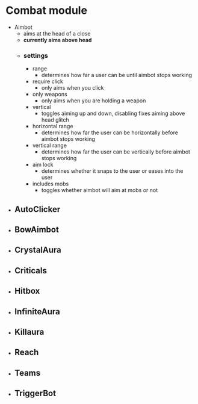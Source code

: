 # Combat module

* Aimbot
  - aims at the head of a close
  - **currently aims above head**
  - ### settings
    - range
      - determines how far a user can be until aimbot stops working
    - require click
      - only aims when you click
    - only weapons
      - only aims when you are holding a weapon
    - vertical
      - toggles aiming up and down, disabling fixes aiming above head glitch
    - horizontal range
      - determines how far the user can be horizontally before aimbot stops working
    - vertical range
      - determines how far the user can be vertically before aimbot stops working
    - aim lock
      - determines whether it snaps to the user or eases into the user
    - includes mobs
      - toggles whether aimbot will aim at mobs or not
* AutoClicker
  -
* BowAimbot
  -
* CrystalAura
  -
* Criticals
  -
* Hitbox
  -
* InfiniteAura
  -
* Killaura
  -
* Reach
  -
* Teams
  -
* TriggerBot
  -
